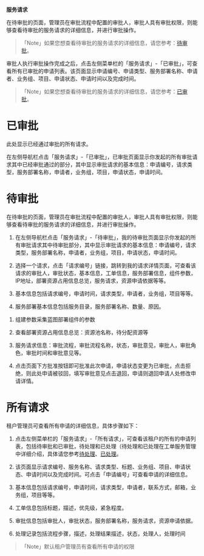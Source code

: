 **服务请求**

在待审批的页面，管理员在审批流程中配置的审批人，审批人具有审批权限，则能够查看待审批的服务请求的详细信息，并进行审批操作。

>「Note」如果您想查看待审批的服务请求的详细信息，请您参考：[待审批](#待审批)。

审批人执行审批操作完成之后，点击左侧菜单栏的「服务请求」-「已审批」，可查看所有已审批的申请列表。该页面显示申请编号、申请类型、服务部署名称、申请者、业务组、项目、申请状态、申请时间以及完成时间。

>「Note」如果您想查看待审批的服务请求的详细信息，请您参考：[已审批](#待审批)。

# 已审批

此处显示已经通过审批的所有请求。

在左侧导航栏点击「服务请求」-「已审批」，已审批页面显示你发起的所有审批请求其中已经审批通过的部分，其中显示审批请求的基本信息：申请编号，请求类型，服务部署名称，申请者，业务组，项目，申请状态，申请时间。

# 待审批

在待审批的页面，管理员在审批流程中配置的审批人，审批人具有审批权限，则能够查看待审批的服务请求的详细信息，并进行审批操作。

1.  在左侧导航栏点击「服务请求」-「待审批」，我的待审批页面显示你发起的所有审批请求其中待审批部分，其中显示审批请求的基本信息：申请编号，请求类型，服务部署名称，申请者，业务组，项目，申请状态，申请时间。

2.  选择一个请求，点击「请求编号」链接，跳转到我的请求详情页面，可查看该请求的审批人，审批状态，基本信息，工单信息，服务部署信息，组件参数，IP地址，部署资源占用信息总览，服务请求，资源申请依据等等。

3.  基本信息包括请求编号，申请时间，请求类型，申请者，业务组，项目等等。

4.  服务部署基本信息包括服务目录，服务部署名称、数量、原因。

<!-- -->

1.  组建参数采集蓝图部署组件的参数

2.  查看部署资源占用信息总览：资源池名称，待分配资源等

3.  服务请求信息：审批流程，审批流程名称，状态，审批意见，审批人，审批角色，审批时间和审批意见等。

4.  点击页面下方批准按钮即可批准此次申请，申请状态变更为已审批，点击拒绝，则此处申请被驳回，填写审批意见点击退回，申请则退回申请人处修改申请详情。

# 所有请求

租户管理员可查看所有申请的详细信息，具体步骤如下：

1.  点击左侧菜单栏的「服务请求」-「所有请求」，可查看该租户的所有的申请列表，包括待审批和已审批，待处理和已处理（待处理和已处理在工单服务管理中详细介绍，具体请您参考[待处理](https://cloudchef.github.io/doc/AdminDoc/08工单服务管理/#待处理)、[已处理](https://cloudchef.github.io/doc/AdminDoc/08工单服务管理/#已处理)。

2.  该页面显示请求编号、服务名称、请求类型、标题、业务组、项目、申请状态、申请时间以及完成时间。可点击「申请编号」可查看申请的详细信息。

3.  基本信息包括请求编号，申请时间，请求类型，申请者，联系方式，邮箱，业务组，项目等等。

4.  工单信息包括标题，描述，优先级，紧急程度。

5.  审批信息包括审批人，审批状态，服务部署名称，服务请求，资源申请依据。

6.  处理记录包括流程步骤，描述，处理结果描述，状态，处理人，处理时间

>「Note」默认租户管理员有查看所有申请的权限
